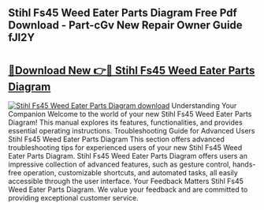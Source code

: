 ## Stihl Fs45 Weed Eater Parts Diagram Free Pdf Download - Part-cGv New Repair Owner Guide fJl2Y

# <h2><a href="http://dfj40o.blite.top/?on=Stihl+Fs45+Weed+Eater+Parts+Diagram">🔗Download New 👉🔴 Stihl Fs45 Weed Eater Parts Diagram</a></h2>

[![Stihl Fs45 Weed Eater Parts Diagram download](https://i.imgur.com/lujVjoI.png)](http://dfj40o.blite.top/?on=Stihl+Fs45+Weed+Eater+Parts+Diagram)
Understanding Your Companion Welcome to the world of your new Stihl Fs45 Weed Eater Parts Diagram! This manual explores its features, functionalities, and provides essential operating instructions. Troubleshooting Guide for Advanced Users Stihl Fs45 Weed Eater Parts Diagram This section offers advanced troubleshooting tips for experienced users of your new Stihl Fs45 Weed Eater Parts Diagram. Stihl Fs45 Weed Eater Parts Diagram offers users an impressive collection of advanced features, such as gesture control, hands-free operation, customizable shortcuts, and automated tasks, all easily accessible through the user interface. Your Feedback Matters Stihl Fs45 Weed Eater Parts Diagram. We value your feedback and are committed to providing exceptional customer service.
